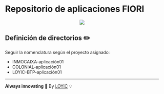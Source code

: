 <!-- Tile -->
# Repositorio de aplicaciones FIORI
<!-- BODY -->
<p align="center"><img src="https://media.licdn.com/dms/image/v2/C561BAQGphD2B7YhWiQ/company-background_10000/company-background_10000/0/1585318850218/3afyc_cover?e=2147483647&v=beta&t=pFg6MYBqAQsHQJrKWw4HcPQCYJOToJm7ugtFourh44M"/></p> 

## Definición de directorios ✏️

Seguir la nomenclatura según el proyecto asignado:

- INMOCAIXA-aplicación01
- COLONIAL-aplicación01
- LOYIC-BTP-aplicación01
  
<!-- FOOTER -->
---
**Always innovating** 🚀 By [LOYIC](https://www.loyic.com/) 💡

